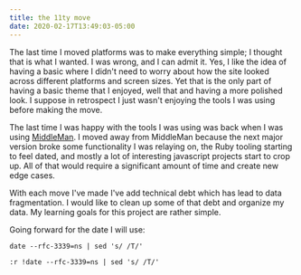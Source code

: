 ```yaml
---
title: the 11ty move
date: 2020-02-17T13:49:03-05:00
---
```

The last time I moved platforms was to make everything simple; I thought that is what I wanted. I was wrong, and I can admit it. Yes, I like the idea of having a basic where I didn't need to worry about how the site looked across different platforms and screen sizes. Yet that is the only part of having a basic theme that I enjoyed, well that and having a more polished look. I suppose in retrospect I just wasn't enjoying the tools I was using before making the move.

The last time I was happy with the tools I was using was back when I was using [MiddleMan][mm]. I moved away from MiddleMan because the next major version broke some functionality I was relaying on, the Ruby tooling starting to feel dated, and mostly a lot of interesting javascript projects start to crop up. All of that would require a significant amount of time and create new edge cases.

With each move I've made I've add technical debt which has lead to data fragmentation. I would like to clean up some of that debt and organize my data. My learning goals for this project are rather simple.

Going forward for the date I will use:

    date --rfc-3339=ns | sed 's/ /T/'

    :r !date --rfc-3339=ns | sed 's/ /T/'

[mm]: https://middlemanapp.com/


